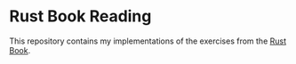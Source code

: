 # Rust Book Reading

This repository contains my implementations of the exercises from the [Rust Book](https://doc.rust-lang.org/book/title-page.html).
